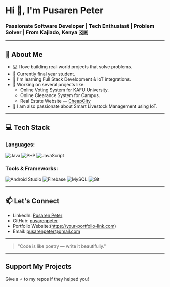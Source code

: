 # Hi 👋, I'm Pusaren Peter

### Passionate Software Developer | Tech Enthusiast | Problem Solver | From Kajiado, Kenya 🇰🇪

---

## 🚀 About Me
- 💻 I love building real-world projects that solve problems.
- 🏫 Currently final year student.
- 🌱 I'm learning Full Stack Development & IoT integrations.
- 🔭 Working on several projects like:
  - Online Voting System for KAFU University.
  - Online Clearance System for Campus.
  - Real Estate Website — [CheapCity](https://cheapcity.vercel.app/)
- 🐐 I am also passionate about Smart Livestock Management using IoT.

---

## 💻 Tech Stack

### Languages:
![Java](https://img.shields.io/badge/-Java-blue?logo=java)
![PHP](https://img.shields.io/badge/-PHP-777BB4?logo=php)
![JavaScript](https://img.shields.io/badge/-JavaScript-F7DF1E?logo=javascript)

### Tools & Frameworks:
![Android Studio](https://img.shields.io/badge/-Android%20Studio-3DDC84?logo=android)
![Firebase](https://img.shields.io/badge/-Firebase-FFCA28?logo=firebase)
![MySQL](https://img.shields.io/badge/-MySQL-4479A1?logo=mysql)
![Git](https://img.shields.io/badge/-Git-F05032?logo=git)

---

## 📫 Let's Connect
- LinkedIn: [Pusaren Peter](https://www.linkedin.com/in/your-linkedin/)
- GitHub: [pusarenpeter](https://github.com/pusarenpeter)
- Portfolio Website:(https://your-portfolio-link.com)
- Email: pusarenpeter@gmail.com

---

> "Code is like poetry — write it beautifully."  

---

## Support My Projects
Give a ⭐ to my repos if they helped you!

